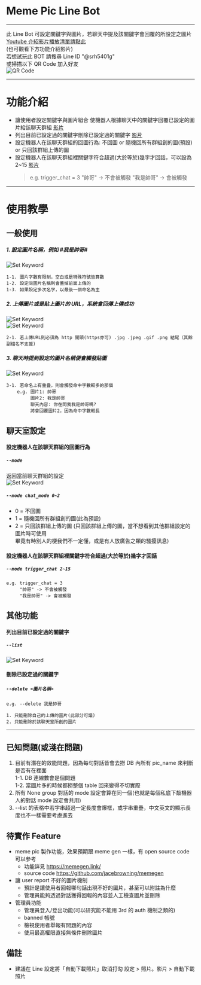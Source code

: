 # Meme Pic Line Bot
---------------------------------------
此 Line Bot 可設定關鍵字與圖片，若聊天中提及該關鍵字會回覆的所設定之圖片  
[Youtube 介紹影片播放清單請點此](https://www.youtube.com/watch?v=eaLdnCgfywE&list=PLG-U6LloaLMsfdx8MqBBefKgCFYVfavAf)  
(也可觀看下方功能介紹影片)  
若想試玩此 BOT 請搜尋 Line ID "@srh5401g"  
或掃描以下 QR Code 加入好友  
![QR Code](intro_data/QRcode.png?raw=true)

---------------------------------------
# 功能介紹
* 讓使用者設定關鍵字與圖片組合
  使機器人根據聊天中的關鍵字回覆已設定的圖片給該聊天群組 [影片](https://www.youtube.com/embed/eaLdnCgfywE)
* 列出目前已設定過的關鍵字刪除已設定過的關鍵字 [影片](https://www.youtube.com/embed/Womg857wDws)
* 設定機器人在該聊天群組的回圖行為:
  不回圖 or 隨機回所有群組創的圖(預設) or 只回該群組上傳的圖 
* 設定機器人在該聊天群組裡關鍵字符合超過(大於等於)幾字才回話，可以設為 2~15 [影片](https://www.youtube.com/embed/xT4adktk3C8)
  > e.g. trigger_chat = 3
  > "帥哥" -> 不會被觸發
  > "我是帥哥" -> 會被觸發
---------------------------------------

# 使用教學
## 一般使用
##### 1. 設定圖片名稱，例如 #我是帥哥#
![Set Keyword](intro_data/set_keyword.png)  

    1-1. 圖片字數有限制，空白或是特殊符號皆算數
    1-2. 設定同圖片名稱則會蓋掉前面上傳的
    1-3. 如果設定多次名字，以最後一個命名為主
##### 2. 上傳圖片或是貼上圖片的 URL，系統會回傳上傳成功
![Set Keyword](intro_data/upload_pic.png)  
![Set Keyword](intro_data/upload_pic_with_url.png)  

    2-1. 若上傳URL則必須為 http 開頭(https亦可) .jpg .jpeg .gif .png 結尾（其餘副檔名不支援)

##### 3. 聊天時提到設定的圖片名稱便會觸發貼圖
![Set Keyword](intro_data/keyword_appear_in_chat.png)  

    3-1. 若命名上有重疊，則會觸發命中字數較多的那個 
        e.g. 圖片1: 帥哥
             圖片2: 我是帥哥
             聊天內容: 你在問我我是帥哥嗎?
             將會回覆圖片2，因為命中字數較長

## 聊天室設定
#### 設定機器人在該聊天群組的回圖行為
##### `--mode`
返回當前聊天群組的設定  
![Set Keyword](intro_data/get_current_mode.png)  

##### `--mode chat_mode 0~2` 
* 0 = 不回圖
* 1 = 隨機回所有群組創的圖(此為預設)
* 2 = 只回該群組上傳的圖
(只回該群組上傳的圖，當不想看到其他群組設定的圖片時可使用  
畢竟有時別人的梗我們不一定懂，或是有人放廣告之類的騷擾訊息)  
#### 設定機器人在該聊天群組裡關鍵字符合超過(大於等於)幾字才回話
##### `--mode trigger_chat 2~15`
```
e.g. trigger_chat = 3  
     "帥哥" -> 不會被觸發  
     "我是帥哥" -> 會被觸發
```
## 其他功能
#### 列出目前已設定過的關鍵字
##### `--list` 
![Set Keyword](intro_data/pic_name_list.png)  

#### 刪除已設定過的關鍵字
##### `--delete <圖片名稱>` 
```
e.g. --delete 我是帥哥
```
    1. 只能刪除自己的上傳的圖片(此部分可議)  
    2. 只能刪除於該聊天室所創的圖片  

---------------------------------------

## 已知問題(或淺在問題)
1. 目前有潛在的效能問題，因為每句對話皆會去撈 DB 內所有 pic_name 來判斷是否有在裡面  
1-1. DB 連線數會是個問題  
1-2. 當圖片多的時候都撈整個 table 回來變得不切實際  
2. 所有 None group 對話的 mode 設定會算在同一個(也就是每個私底下敲機器人的對話 mode 設定會共用)  
3. --list 的表格中若字串超過一定長度會爆框，或字串重疊，中文英文的顯示長度也不一樣需要考慮進去

## 待實作 Feature
* meme pic 製作功能，效果預期跟 meme gen 一樣，有 open source code 可以參考
  * 功能詳見 https://memegen.link/
  * source code https://github.com/jacebrowning/memegen
* 讓 user report 不好的圖片機制
  * 預計是讓使用者回報哪句話出現不好的圖片，甚至可以附註為什麼
  * 管理員能夠透過對話獲得回報的內容並人工檢查圖片並刪除
* 管理員功能
    * 管理員登入/登出功能(可以研究能不能用 3rd 的 auth 機制之類的)
    * banned 帳號
    * 檢視使用者舉報有問題的內容
    * 使用最高權限直接無條件刪除圖片

## 備註
* 建議在 Line 設定將「自動下載照片」取消打勾
   設定 > 照片。影片 > 自動下載照片

